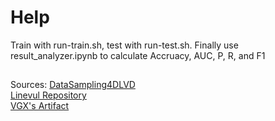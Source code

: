 # Help

Train with run-train.sh, test with run-test.sh. Finally use result_analyzer.ipynb to calculate Accruacy, AUC, P, R, and F1

##
Sources:
[DataSampling4DLVD](https://github.com/WIP2022/DataSampling4DLVD) \
[Linevul Repository](https://github.com/awsm-research/LineVul/tree/main) \
[VGX's Artifact](https://zenodo.org/records/10456622)

